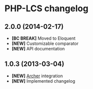 # PHP-LCS changelog

## 2.0.0 (2014-02-17)

- **[BC BREAK]** Moved to Eloquent
- **[NEW]** Customizable comparator
- **[NEW]** API documentation

## 1.0.3 (2013-03-04)

- **[NEW]** [Archer](https://github.com/IcecaveStudios/archer) integration
- **[NEW]** Implemented changelog
